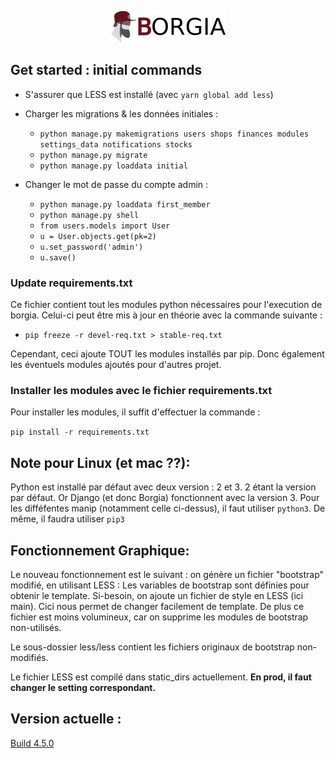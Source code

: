 <p align="center">
   <img src="./static/static_dirs/img/borgia-logo-light.png" />
</p>

## Get started : initial commands

* S'assurer que LESS est installé (avec `yarn global add less`)

* Charger les migrations & les données initiales :
  * `python manage.py makemigrations users shops finances modules settings_data notifications stocks`
  * `python manage.py migrate`
  * `python manage.py loaddata initial`
* Changer le mot de passe du compte admin :
  * `python manage.py loaddata first_member`
  * `python manage.py shell`
  * `from users.models import User`
  * `u = User.objects.get(pk=2)`
  * `u.set_password('admin')`
  * `u.save()`

### Update requirements.txt

Ce fichier contient tout les modules python nécessaires pour l'execution de borgia.
Celui-ci peut être mis à jour en théorie avec la commande suivante :

* `pip freeze -r devel-req.txt > stable-req.txt`

Cependant, ceci ajoute TOUT les modules installés par pip. Donc également les éventuels modules ajoutés pour d'autres projet.

### Installer les modules avec le fichier requirements.txt

Pour installer les modules, il suffit d'effectuer la commande :

`pip install -r requirements.txt`

## Note pour Linux (et mac ??):

Python est installé par défaut avec deux version : 2 et 3. 2 étant la version par défaut.
Or Django (et donc Borgia) fonctionnent avec la version 3. Pour les difféfentes manip (notamment celle ci-dessus), il faut utiliser `python3`. De même, il faudra utiliser `pip3`

## Fonctionnement Graphique:

Le nouveau fonctionnement est le suivant : on génère un fichier "bootstrap" modifié, en utilisant LESS :
Les variables de bootstrap sont définies pour obtenir le template.
Si-besoin, on ajoute un fichier de style en LESS (ici main). Cici nous permet de changer facilement de template.
De plus ce fichier est moins volumineux, car on supprime les modules de bootstrap non-utilisés.

Le sous-dossier less/less contient les fichiers originaux de bootstrap non-modifiés.

Le fichier LESS est compilé dans static_dirs actuellement. **En prod, il faut changer le setting correspondant.**

## Version actuelle :

[Build 4.5.0](https://github.com/borgia-app/Borgia/releases/tag/4.5.0)
